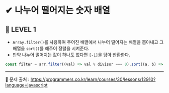 # ✔ 나누어 떨어지는 숫자 배열
## 🌈 LEVEL 1
- `Array.filter()`를 사용하여 주어진 배열에서 나누어 떨어지는 배열을 뽑아내고 그 배열을 `sort()`를 해주어 정렬을 시켜준다.
- 만약 나누어 떨어지는 값이 하나도 없다면 `[-1]`을 담아 반환한다.
```javascript
const filter = arr.filter((val) => val % divisor === 0).sort((a, b) => a - b);
```

<hr>

📌 문제 출처 : https://programmers.co.kr/learn/courses/30/lessons/12910?language=javascript